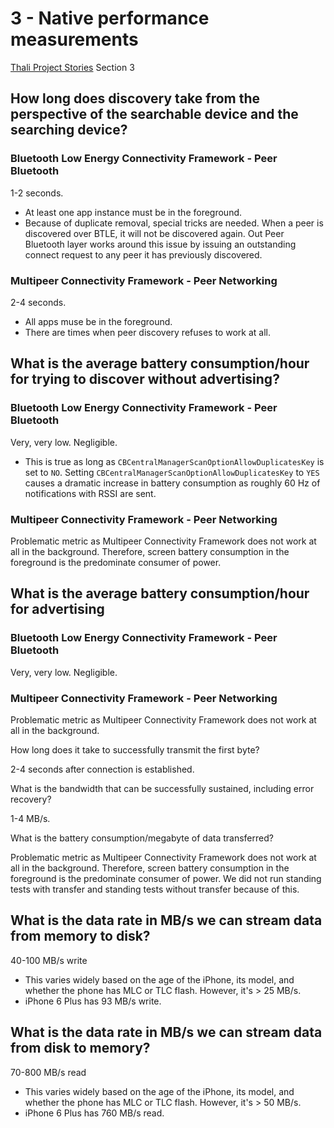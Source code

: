 # 3 - Native performance measurements

[Thali Project Stories](http://thaliproject.org/stories) Section 3


## How long does discovery take from the perspective of the searchable device and the searching device?

### Bluetooth Low Energy Connectivity Framework - Peer Bluetooth

1-2 seconds.

* At least one app instance must be in the foreground.
* Because of duplicate removal, special tricks are needed. When a peer is discovered over BTLE, it will not be discovered again.
Out Peer Bluetooth layer works around this issue by issuing an outstanding
connect request to any peer it has previously discovered.

### Multipeer Connectivity Framework - Peer Networking

2-4 seconds. 

* All apps muse be in the foreground.
* There are times when peer discovery refuses to work at all.

## What is the average battery consumption/hour for trying to discover without advertising?

### Bluetooth Low Energy Connectivity Framework - Peer Bluetooth

Very, very low. Negligible.

* This is true as long as `CBCentralManagerScanOptionAllowDuplicatesKey` is set to `NO`.
Setting `CBCentralManagerScanOptionAllowDuplicatesKey` to `YES` causes a dramatic
increase in battery consumption as roughly 60 Hz of notifications with RSSI are sent.

### Multipeer Connectivity Framework - Peer Networking

Problematic metric as Multipeer Connectivity Framework does not work
at all in the background. Therefore, screen battery consumption in
the foreground is the predominate consumer of power.

## What is the average battery consumption/hour for advertising

### Bluetooth Low Energy Connectivity Framework - Peer Bluetooth

Very, very low. Negligible.

### Multipeer Connectivity Framework - Peer Networking

Problematic metric as Multipeer Connectivity Framework does not work 
at all in the background.

How long does it take to successfully transmit the first byte?

2-4 seconds after connection is established.

What is the bandwidth that can be successfully sustained, including error recovery?

1-4 MB/s.

What is the battery consumption/megabyte of data transferred?

Problematic metric as Multipeer Connectivity Framework does not work
at all in the background. Therefore, screen battery consumption in
the foreground is the predominate consumer of power. We did not run
standing tests with transfer and standing tests without transfer because
of this.

## What is the data rate in MB/s we can stream data from memory to disk?

40-100 MB/s write

* This varies widely based on the age of the iPhone, its model, and whether
the phone has MLC or TLC flash. However, it's > 25 MB/s.
* iPhone 6 Plus has 93 MB/s write.

## What is the data rate in MB/s we can stream data from disk to memory?

70-800 MB/s read

* This varies widely based on the age of the iPhone, its model, and whether
the phone has MLC or TLC flash. However, it's > 50 MB/s.
* iPhone 6 Plus has 760 MB/s read.
